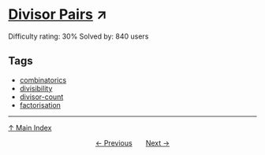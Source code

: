 # [Divisor Pairs](https://projecteuler.net/problem=561) ↗️

Difficulty rating: 30%
Solved by: 840 users
## Tags

- [combinatorics](../tags/combinatorics.md)
- [divisibility](../tags/divisibility.md)
- [divisor-count](../tags/divisor-count.md)
- [factorisation](../tags/factorisation.md)



---

[↑ Main Index](../README.md)


<div align=center><a href='560.md'>← Previous</a> &nbsp;&nbsp; &nbsp;&nbsp;  <a href='562.md'>Next →</a></div>
